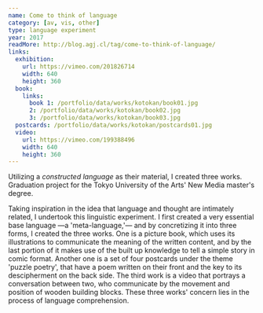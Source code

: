 ```yaml
---
name: Come to think of language
category: [av, vis, other]
type: language experiment
year: 2017
readMore: http://blog.agj.cl/tag/come-to-think-of-language/
links:
  exhibition:
    url: https://vimeo.com/201826714
    width: 640
    height: 360
  book:
    links:
      book 1: /portfolio/data/works/kotokan/book01.jpg
      2: /portfolio/data/works/kotokan/book02.jpg
      3: /portfolio/data/works/kotokan/book03.jpg
  postcards: /portfolio/data/works/kotokan/postcards01.jpg
  video:
    url: https://vimeo.com/199388496
    width: 640
    height: 360
---
```



Utilizing a _constructed language_ as their material, I created three works. Graduation project for the Tokyo University of the Arts' New Media master's degree.

Taking inspiration in the idea that language and thought are intimately related, I undertook this linguistic experiment. I first created a very essential base language —a 'meta-language,'— and by concretizing it into three forms, I created the three works. One is a picture book, which uses its illustrations to communicate the meaning of the written content, and by the last portion of it makes use of the built up knowledge to tell a simple story in comic format. Another one is a set of four postcards under the theme 'puzzle poetry', that have a poem written on their front and the key to its descipherment on the back side. The third work is a video that portrays a conversation between two, who communicate by the movement and position of wooden building blocks. These three works' concern lies in the process of language comprehension.
